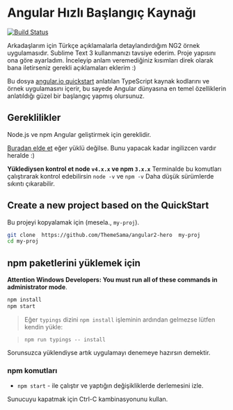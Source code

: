 # Angular Hızlı Başlangıç Kaynağı
[![Build Status][travis-badge]][travis-badge-url]

Arkadaşlarım için Türkçe açıklamalarla detaylandırdığım NG2 örnek uygulamasıdır. Sublime Text 3 kullanmanızı tavsiye ederim. Proje yapısını ona göre ayarladım. İnceleyip anlam veremediğiniz kısımları direk olarak bana iletirseniz gerekli açıklamaları eklerim :)

Bu dosya [angular.io quickstart](https://angular.io/docs/ts/latest/quickstart.html) anlatılan TypeScript kaynak kodlarını ve örnek uygulamasını içerir,
bu sayede Angular dünyasına en temel özelliklerin anlatıldığı güzel bir başlangıç yapmış olursunuz.

## Gereklilikler

Node.js ve npm Angular geliştirmek için gereklidir. 
    
<a href="https://docs.npmjs.com/getting-started/installing-node" target="_blank" title="Installing Node.js and updating npm">
Buradan elde et</a> eğer yüklü değilse. Bunu yapacak kadar ingilizcen vardır heralde :)
 
**Yüklediysen kontrol et node `v4.x.x` ve npm `3.x.x`**
Terminalde bu komutları çalıştırarak kontrol edebilirsin `node -v` ve `npm -v` 
Daha düşük sürümlerde sıkıntı çıkarabilir.

## Create a new project based on the QuickStart

Bu projeyi kopyalamak için (mesela., `my-proj`).
```bash
git clone  https://github.com/ThemeSama/angular2-hero  my-proj
cd my-proj
```

## npm paketlerini yüklemek için
**Attention Windows Developers:  You must run all of these commands in administrator mode**.

```bash
npm install
npm start
```

> Eğer `typings` dizini `npm install` işleminin ardından gelmezse lütfen kendin yükle:

> `npm run typings -- install`

Sorunsuzca yüklendiyse artık uygulamayı denemeye hazırsın demektir.

### npm komutları

* `npm start` - ile çalıştır ve yaptığın değişikliklerde derlemesini izle.


Sunucuyu kapatmak için Ctrl-C kambinasyonunu kullan.

[travis-badge]: https://travis-ci.org/angular/quickstart.svg?branch=master
[travis-badge-url]: https://travis-ci.org/angular/quickstart
